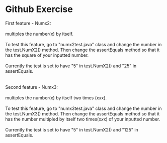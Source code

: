 # Github Exercise
First feature - Numx2:
<br />
<br />
multiples the number(x) by itself.
<br />
<br />
To test this feature, go to "numx2test.java" class and change the number in the test.NumX2() method. Then change the assertEquals method so that it has the square of your inputted number.
<br />
<br />
Currently the test is set to have "5" in test.NumX2() and "25" in assertEquals.
<br />
<br />
<br />
Second feature - Numx3:
<br />
<br />
multiples the number(x) by itself two times (x*x*x).
<br />
<br />
To test this feature, go to "numx3test.java" class and change the number in the test.NumX3() method. Then change the assertEquals method so that it has the number multipled by itself two times(x*x*x) of your inputted number.
<br />
<br />
Currently the test is set to have "5" in test.NumX2() and "125" in assertEquals.

